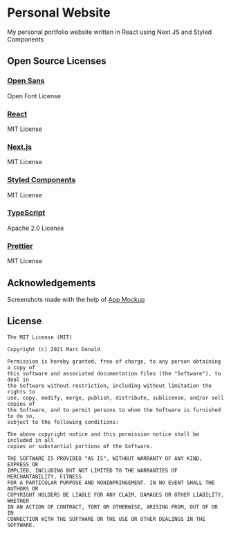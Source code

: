 # Personal Website

My personal portfolio website written in React using Next JS and Styled Components

## Open Source Licenses

### [Open Sans](https://fonts.google.com/specimen/Open+Sans)

Open Font License

### [React](https://reactjs.org/)

MIT License

### [Next.js](https://nextjs.org/)

MIT License

### [Styled Components](https://styled-components.com/)

MIT License

### [TypeScript](https://www.typescriptlang.org/)

Apache 2.0 License

### [Prettier](https://prettier.io/)

MIT License

## Acknowledgements

Screenshots made with the help of [App Mockup](https://app-mockup.com)

## License

```   
The MIT License (MIT)

Copyright (c) 2021 Marc Donald

Permission is hereby granted, free of charge, to any person obtaining a copy of
this software and associated documentation files (the "Software"), to deal in
the Software without restriction, including without limitation the rights to
use, copy, modify, merge, publish, distribute, sublicense, and/or sell copies of
the Software, and to permit persons to whom the Software is furnished to do so,
subject to the following conditions:

The above copyright notice and this permission notice shall be included in all
copies or substantial portions of the Software.

THE SOFTWARE IS PROVIDED "AS IS", WITHOUT WARRANTY OF ANY KIND, EXPRESS OR
IMPLIED, INCLUDING BUT NOT LIMITED TO THE WARRANTIES OF MERCHANTABILITY, FITNESS
FOR A PARTICULAR PURPOSE AND NONINFRINGEMENT. IN NO EVENT SHALL THE AUTHORS OR
COPYRIGHT HOLDERS BE LIABLE FOR ANY CLAIM, DAMAGES OR OTHER LIABILITY, WHETHER
IN AN ACTION OF CONTRACT, TORT OR OTHERWISE, ARISING FROM, OUT OF OR IN
CONNECTION WITH THE SOFTWARE OR THE USE OR OTHER DEALINGS IN THE SOFTWARE.
```